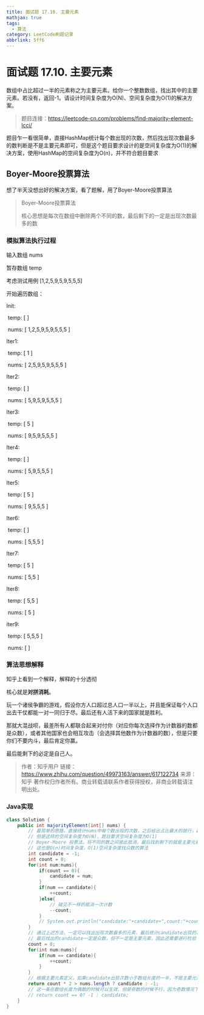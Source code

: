 ```yaml
---
title: 面试题 17.10. 主要元素
mathjax: true
tags:
  - 算法
category: LeetCode刷题记录
abbrlink: 5ff6
---
```

# 面试题 17.10. 主要元素

数组中占比超过一半的元素称之为主要元素。给你一个整数数组，找出其中的主要元素。若没有，返回-1。请设计时间复杂度为O(N)、空间复杂度为O(1)的解决方案。

> 题目连接：https://leetcode-cn.com/problems/find-majority-element-lcci/

题目乍一看很简单，直接HashMap统计每个数出现的次数，然后找出现次数最多的数判断是不是主要元素即可，但是这个题目要求设计的是空间复杂度为O(1)的解决方案，使用HashMap的空间复杂度为O(n)，并不符合题目要求

<!-- more -->

## Boyer-Moore投票算法

想了半天没想出好的解决方案，看了题解，用了Boyer-Moore投票算法

> Boyer-Moore投票算法
>
> 核心思想是每次在数组中删除两个不同的数，最后剩下的一定是出现次数最多的数

### 模拟算法执行过程

输入数组 nums

暂存数组 temp

考虑测试用例 [1,2,5,9,5,9,5,5,5]

开始遍历数组：

Init:

​	temp: [ ]

​	nums: [ 1,2,5,9,5,9,5,5,5 ]

Iter1:

​	temp: [ 1 ]

​	nums: [ 2,5,9,5,9,5,5,5 ]	

Iter2:

​	temp: [ ]

​	nums: [ 5,9,5,9,5,5,5 ]

Iter3:

​	temp: [ 5 ]

​	nums: [ 9,5,9,5,5,5 ]

Iter4:

​	temp: [ ]

​	nums: [ 5,9,5,5,5 ]

Iter5:

​	temp: [ 5 ]

​	nums: [ 9,5,5,5 ]

Iter6:

​	temp: [ ]

​	nums: [ 5,5,5 ]

Iter7:

​	temp: [ 5 ]

​	nums: [ 5,5 ]

Iter8:

​	temp: [ 5,5 ]

​	nums: [ 5 ]

iter9:

​	temp: [ 5,5,5 ]

​	nums: [ ]

### 算法思想解释

知乎上看到一个解释，解释的十分透彻

核心就是**对拼消耗**。

玩一个诸侯争霸的游戏，假设你方人口超过总人口一半以上，并且能保证每个人口出去干仗都能一对一同归于尽。最后还有人活下来的国家就是胜利。

那就大混战呗，最差所有人都联合起来对付你（对应你每次选择作为计数器的数都是众数），或者其他国家也会相互攻击（会选择其他数作为计数器的数），但是只要你们不要内斗，最后肯定你赢。

最后能剩下的必定是自己人。



>  作者：知乎用户
> 链接：https://www.zhihu.com/question/49973163/answer/617122734
> 来源：知乎
> 著作权归作者所有。商业转载请联系作者获得授权，非商业转载请注明出处。



### Java实现

```java
class Solution {
    public int majorityElement(int[] nums) {
        // 最简单的思路，直接统计nums中每个数出现的次数，之后给出占比最大的就行，超过一半说明一定是出现次数最多的
        // 但是这样的空间复杂度为O(N)，题目要求空间复杂度为O(1)
        // Boyer-Moore 投票法，将不同的数之间彼此抵消，最后找到剩下的就是主要元素
        // 这也是O(n)时间复杂度，O(1)空间复杂度找众数的算法
        int candidate = -1;
        int count = 0;
        for(int num:nums){
            if(count == 0){
                candidate = num;
            }
            if(num == candidate){
                ++count;
            }else{
                // 碰见不一样的抵消一次计数
                --count;
            }
            // System.out.println("candidate:"+candidate+",count:"+count);
        }
        // 通过上述方法，一定可以找出出现次数最多的元素，最后统计candidate出现的次数
        // 最后找出的candidate一定是众数，但不一定是主要元素，因此还需要进行检验
        count = 0;
        for(int num:nums){
            if(num == candidate){
                ++count;
            }
        }
        // 根据主要元素定义，如果candidate出现次数小于数组长度的一半，不是主要元素
        return count * 2 > nums.length ? candidate : -1;
        // 这一条在数组长度为偶数的时候可以生效，但是奇数的时候不行，因为奇数情况下没有可以抵消的
        // return count == 0? -1 : candidate;
    }
}
```


